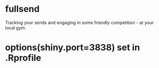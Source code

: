 # fullsend
Tracking your sends and engaging in some friendly competition - at your local gym.

# options(shiny.port=3838) set in .Rprofile